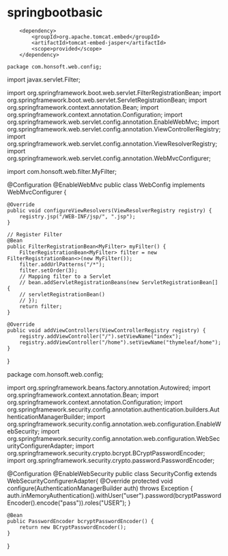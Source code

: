 # springbootbasic

		<dependency>
			<groupId>org.apache.tomcat.embed</groupId>
			<artifactId>tomcat-embed-jasper</artifactId>
			<scope>provided</scope>
		</dependency>
    
    package com.honsoft.web.config;

import javax.servlet.Filter;

import org.springframework.boot.web.servlet.FilterRegistrationBean;
import org.springframework.boot.web.servlet.ServletRegistrationBean;
import org.springframework.context.annotation.Bean;
import org.springframework.context.annotation.Configuration;
import org.springframework.web.servlet.config.annotation.EnableWebMvc;
import org.springframework.web.servlet.config.annotation.ViewControllerRegistry;
import org.springframework.web.servlet.config.annotation.ViewResolverRegistry;
import org.springframework.web.servlet.config.annotation.WebMvcConfigurer;

import com.honsoft.web.filter.MyFilter;

@Configuration
@EnableWebMvc
public class WebConfig implements WebMvcConfigurer {
	
	@Override
	public void configureViewResolvers(ViewResolverRegistry registry) {
		registry.jsp("/WEB-INF/jsp/", ".jsp");
	}

	// Register Filter
	@Bean
	public FilterRegistrationBean<MyFilter> myFilter() {
		FilterRegistrationBean<MyFilter> filter = new FilterRegistrationBean<>(new MyFilter());
		filter.addUrlPatterns("/*");
		filter.setOrder(3);
		// Mapping filter to a Servlet
		// bean.addServletRegistrationBeans(new ServletRegistrationBean[] {
		// servletRegistrationBean()
		// });
		return filter;
	}

	@Override
	public void addViewControllers(ViewControllerRegistry registry) {
		registry.addViewController("/").setViewName("index");
		registry.addViewController("/home").setViewName("thymeleaf/home");
	}

}

package com.honsoft.web.config;

import org.springframework.beans.factory.annotation.Autowired;
import org.springframework.context.annotation.Bean;
import org.springframework.context.annotation.Configuration;
import org.springframework.security.config.annotation.authentication.builders.AuthenticationManagerBuilder;
import org.springframework.security.config.annotation.web.configuration.EnableWebSecurity;
import org.springframework.security.config.annotation.web.configuration.WebSecurityConfigurerAdapter;
import org.springframework.security.crypto.bcrypt.BCryptPasswordEncoder;
import org.springframework.security.crypto.password.PasswordEncoder;

@Configuration
@EnableWebSecurity
public class SecurityConfig  extends WebSecurityConfigurerAdapter{
	@Override
	protected void configure(AuthenticationManagerBuilder auth) throws Exception {
		auth.inMemoryAuthentication().withUser("user").password(bcryptPasswordEncoder().encode("pass")).roles("USER");
	}
	
	@Bean
	public PasswordEncoder bcryptPasswordEncoder() {
		return new BCryptPasswordEncoder();
	}
	
}
